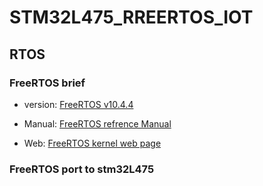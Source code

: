 # STM32L475_RREERTOS_IOT

## RTOS

### FreeRTOS brief

- version: [FreeRTOS v10.4.4](https://github.com/FreeRTOS/FreeRTOS-Kernel/releases/tag/V10.4.4)

- Manual: [FreeRTOS refrence Manual](Docs/RTOS/FreeRTOS_Reference_Manual_V10.0.0.pdf)

- Web: [FreeRTOS kernel web page](https://www.freertos.org/RTOS.html)

### FreeRTOS port to stm32L475
